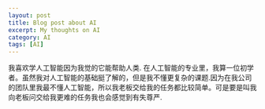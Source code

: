 ```yaml
---
layout: post
title: Blog post about AI
excerpt: My thoughts on AI
category: AI
tags: [AI]
---
```


我喜欢学人工智能因为我觉的它能帮助人类. 在人工智能的专业里，我算一位初学者。虽然我对人工智能的基础挺了解的，但是我不懂更复杂的课题.因为在我公司的团队里我最不懂人工智能，所以我老板交给我的任务都比较简单。可是要是叫我向老板问交给我更难的任务我也会感觉到有失尊严.